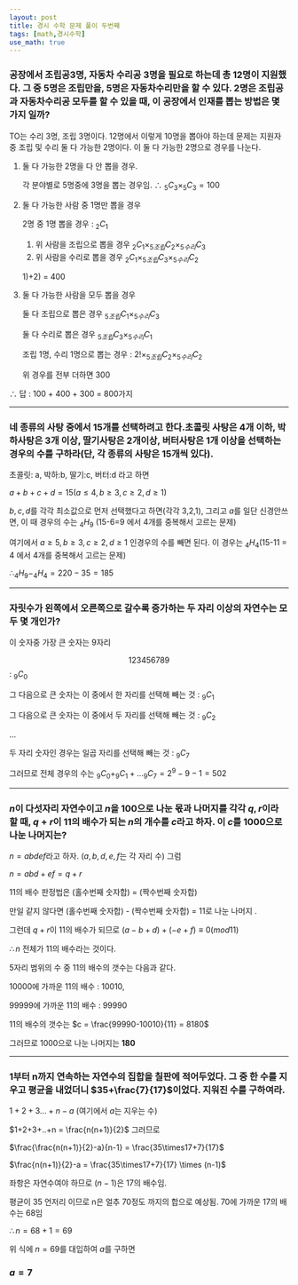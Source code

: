 ```yaml
---
layout: post
title: 경시 수학 문제 풀이 두번째
tags: [math,경시수학]
use_math: true
---
```


### 공장에서 조립공3명, 자동차 수리공 3명을 필요로 하는데 총 12명이 지원했다.  그 중 5명은 조립만을, 5명은 자동차수리만을 할 수 있다. 2명은 조립공과 자동차수리공 모두를 할 수 있을 때, 이 공장에서 인재를 뽑는 방법은 몇 가지 일까? 

TO는 수리 3명, 조립 3명이다. 12명에서 이렇게 10명을 뽑아야 하는데 문제는 지원자 중 조립 및 수리 둘 다 가능한 2명이다. 이 둘 다 가능한 2명으로 경우를 나눈다. 

1. 둘 다 가능한 2명을 다 안 뽑을 경우. 

   각 분야별로 5명중에 3명을 뽑는 경우임.   $\therefore$   $_5C_3 \times _5C_3=100$

2. 둘 다 가능한 사람 중 1명만 뽑을 경우

   2명 중 1명 뽑을 경우 : $_2C_1$

   1. 위 사람을 조립으로 뽑을 경우 $_2C_1 \times _{5조립}C_2  \times _{5수리}C_3$ 
   2. 위 사람을 수리로 뽑을 경우 $_2C_1 \times _{5조립}C_3 \times _{5수리}C_2$

   1)+2) = 400

3. 둘 다 가능한 사람을 모두 뽑을 경우

   둘 다 조립으로 뽑은 경우 $_{5조립}C_1 \times _{5수리}C_3$

   둘 다 수리로 뽑은 경우 $_{5조립}C_3 \times _{5수리}C_1$

   조립 1명, 수리 1명으로 뽑는 경우 : $2!\times_{5조립}C_2\times_{5수리}C_2$

   위 경우를 전부 더하면 300

$\therefore$  답 : 100 + 400 + 300 = 800가지 



---

### 네 종류의 사탕 중에서 15개를 선택하려고 한다.초콜릿 사탕은 4개 이하, 박하사탕은 3개 이상, 딸기사탕은 2개이상, 버터사탕은 1개 이상을 선택하는 경우의 수를 구하라(단, 각 종류의 사탕은 15개씩 있다).

초콜릿: a, 박하:b, 딸기:c, 버터:d 라고 하면 

$a+b+c+d = 15(a\leq4,b\geq3,c\geq2,d\geq1)$

$b,c,d$를 각각 최소값으로 먼저 선택했다고 하면(각각 3,2,1), 그리고 $a$를 일단 신경안쓰면, 이 때 경우의 수는 $_4H_9$ (15-6=9 에서 4개를 중복해서 고르는 문제)

여기에서 $a\geq5,b\geq3,c\geq2,d\geq1$ 인경우의 수를 빼면 된다. 이 경우는 $_4H_4$(15-11 = 4 에서 4개를 중복해서 고르는 문제)

$\therefore _4H_9 - _4H_4 = 220-35 = 185$



---

### 자릿수가 왼쪽에서 오른쪽으로 갈수록 증가하는 두 자리 이상의 자연수는 모두 몇 개인가? 

이 숫자중 가장 큰 숫자는 9자리

$$123456789$$ : $_9C_0$

그 다음으로 큰 숫자는 이 중에서 한 자리를 선택해 빼는 것 : $_9C_1$

그 다음으로 큰 숫자는 이 중에서 두 자리를 선택해 빼는 것 : $_9C_2$

...

두 자리 숫자인 경우는 일곱 자리를 선택해 빼는 것 : $_9C_7$

그러므로 전체 경우의 수는 $_9C_0 + _9C_1 + ... _9C_7 = 2^9-9-1 = 502$ 

---

### $n$이 다섯자리 자연수이고 $n$을 100으로 나눈 몫과 나머지를 각각 $q,r$이라 할 때, $q+r$이 11의 배수가 되는 $n$의 개수를 $c$라고 하자. 이 $c$를 1000으로 나눈 나머지는? 



$n = abdef$라고 하자. ($a,b,d,e,f$는 각 자리 수) 그럼

 $n=abd + ef=q+r$

11의 배수 판정법은 (홀수번째 숫자합) = (짝수번째 숫자합) 

만일 같지 않다면 (홀수번째 숫자합) - (짝수번째 숫자합) = 11로 나눈 나머지 .

그런데 $q+r$이 11의 배수가 되므로 $(a-b+d)+(-e+f) \equiv0(mod11)$

$\therefore n$ 전체가 11의 배수라는 것이다. 

5자리 범위의 수 중 11의 배수의 갯수는 다음과 같다. 

10000에 가까운 11의 배수 : 10010, 

99999에 가까운 11의 배수 : 99990

11의 배수의 갯수는 $c = \frac{99990-10010}{11} = 8180$

그러므로 1000으로 나눈 나머지는 **180**

---

### 1부터 n까지 연속하는 자연수의 집합을 칠판에 적어두었다. 그 중 한 수를 지우고 평균을 내었더니 $35+\frac{7}{17}$이었다. 지워진 수를 구하여라. 

$1+2+3...+n - a$ (여기에서 $a$는 지우는 수) 

$1+2+3+..+n = \frac{n(n+1)}{2}$ 그러므로 

$\frac{\frac{n(n+1)}{2}-a}{n-1} = \frac{35\times17+7}{17}$

$\frac{n(n+1)}{2}-a = \frac{35\times17+7}{17} \times (n-1)$

좌항은 자연수여야 하므로 $(n-1)$은 17의 배수임. 

평균이 35 언저리 이므로 n은 얼추 70정도 까지의 합으로 예상됨. 70에 가까운 17의 배수는 68임 

$\therefore n = 68 + 1 = 69$

위 식에 $n=69$를 대입하여 $a$를 구하면 

### $a = 7$

